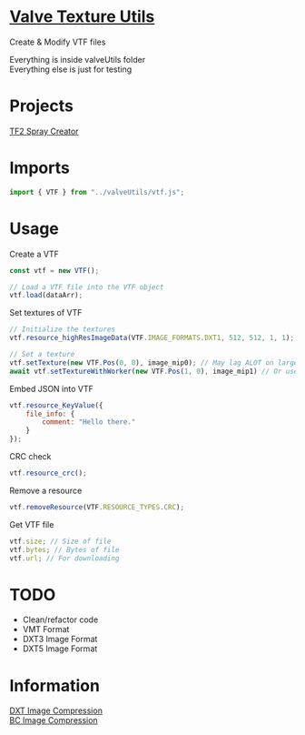   
# [Valve Texture Utils](https://github.com/Potat05/Valve-Utils)  
  
Create & Modify VTF files  
  
Everything is inside valveUtils folder  
Everything else is just for testing  

# Projects  
  
[TF2 Spray Creator](https://potat05.github.io/Valve-Utils/)  
  
# Imports  

```JavaScript
import { VTF } from "../valveUtils/vtf.js";
```

# Usage  

Create a VTF
```JavaScript
const vtf = new VTF();

// Load a VTF file into the VTF object
vtf.load(dataArr);
```

Set textures of VTF
```JavaScript
// Initialize the textures
vtf.resource_highResImageData(VTF.IMAGE_FORMATS.DXT1, 512, 512, 1, 1);

// Set a texture
vtf.setTexture(new VTF.Pos(0, 0), image_mip0); // May lag ALOT on larger images (Especially with DXT formats)
await vtf.setTextureWithWorker(new VTF.Pos(1, 0), image_mip1) // Or use a worker, Yay no lag!
```

Embed JSON into VTF
```JavaScript
vtf.resource_KeyValue({
    file_info: {
        comment: "Hello there."
    }
});
```

CRC check
```JavaScript
vtf.resource_crc();
```

Remove a resource
```JavaScript
vtf.removeResource(VTF.RESOURCE_TYPES.CRC);
```

Get VTF file
```JavaScript
vtf.size; // Size of file
vtf.bytes; // Bytes of file
vtf.url; // For downloading
```

# TODO  

* Clean/refactor code  
* VMT Format 
* DXT3 Image Format
* DXT5 Image Format

# Information  

[DXT Image Compression](https://github.com/nothings/stb/blob/master/stb_dxt.h)  
[BC Image Compression](https://github.com/microsoft/DirectXTex)
